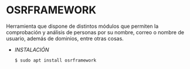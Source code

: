 # **OSRFRAMEWORK**

Herramienta que dispone de distintos módulos que permiten la comprobación y análisis de personas por su nombre, correo o nombre de usuario, además de dominios, entre otras cosas.

- *INSTALACIÓN*

      $ sudo apt install osrframework
